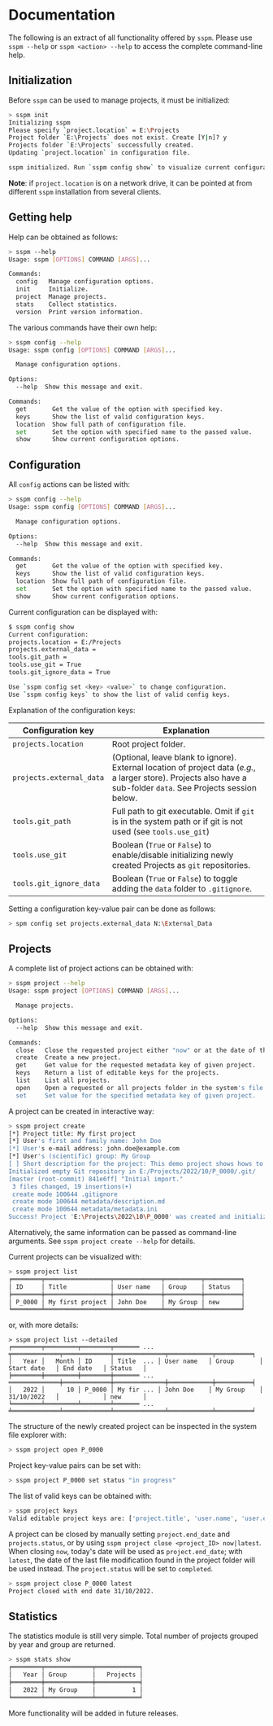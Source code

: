 # Documentation

The following is an extract of all functionality offered by `sspm`. Please use `sspm --help` or `sspm <action> --help` to access the complete command-line help. 

## Initialization

Before `sspm` can be used to manage projects, it must be initialized:

```bash
> sspm init
Initializing sspm
Please specify `project.location` = E:\Projects
Project folder `E:\Projects` does not exist. Create [Y|n]? y
Projects folder `E:\Projects` successfully created.
Updating `project.location` in configuration file.

sspm initialized. Run `sspm config show` to visualize current configuration.
```

**Note**: if `project.location` is on a network drive, it can be pointed at from different `sspm` installation from several clients.

## Getting help

Help can be obtained as follows:

```bash
> sspm --help
Usage: sspm [OPTIONS] COMMAND [ARGS]...

Commands:
  config   Manage configuration options.
  init     Initialize.
  project  Manage projects.
  stats    Collect statistics.
  version  Print version information.
```

The various commands have their own help:

```bash
> sspm config --help
Usage: sspm config [OPTIONS] COMMAND [ARGS]...

  Manage configuration options.

Options:
  --help  Show this message and exit.

Commands:
  get       Get the value of the option with specified key.
  keys      Show the list of valid configuration keys.
  location  Show full path of configuration file.
  set       Set the option with specified name to the passed value.
  show      Show current configuration options.
```

## Configuration

All `config` actions can be listed with:

```bash
> sspm config --help
Usage: sspm config [OPTIONS] COMMAND [ARGS]...

  Manage configuration options.

Options:
  --help  Show this message and exit.

Commands:
  get       Get the value of the option with specified key.
  keys      Show the list of valid configuration keys.
  location  Show full path of configuration file.
  set       Set the option with specified name to the passed value.
  show      Show current configuration options.
```

Current configuration can be displayed with:

```bash
$ sspm config show
Current configuration:
projects.location = E:/Projects
projects.external_data =
tools.git_path =
tools.use_git = True
tools.git_ignore_data = True

Use `sspm config set <key> <value>` to change configuration.
Use `sspm config keys` to show the list of valid config keys.
```

Explanation of the configuration keys:

| Configuration key        | Explanation                                                  |
| ------------------------ | ------------------------------------------------------------ |
| `projects.location`      | Root project folder.                                         |
| `projects.external_data` | (Optional, leave blank to ignore). External location of project data (*e.g.*, a larger store). Projects also have a sub-folder `data`. See Projects session below. |
| `tools.git_path`         | Full path to git executable. Omit if `git` is in the system path or if git is not used (see `tools.use_git`) |
| `tools.use_git`          | Boolean (`True` or `False`) to enable/disable initializing newly created Projects as `git` repositories. |
| `tools.git_ignore_data`  | Boolean (`True` or `False`) to toggle adding the `data` folder to `.gitignore`. |

Setting a configuration key-value pair can be done as follows:

```bash
> spm config set projects.external_data N:\External_Data
```

## Projects

A complete list of project actions can be obtained with:

```bash
> sspm project --help
Usage: sspm project [OPTIONS] COMMAND [ARGS]...

  Manage projects.

Options:
  --help  Show this message and exit.

Commands:
  close   Close the requested project either "now" or at the date of the "latest" modification.
  create  Create a new project.
  get     Get value for the requested metadata key of given project.
  keys    Return a list of editable keys for the projects.
  list    List all projects.
  open    Open a requested or all projects folder in the system's file explorer.
  set     Set value for the specified metadata key of given project.
```

A project can be created in interactive way:

```bash
> sspm project create
[*] Project title: My first project
[*] User's first and family name: John Doe
[*] User's e-mail address: john.doe@example.com
[*] User's (scientific) group: My Group
[ ] Short description for the project: This demo project shows hows to use `sspm`.
Initialized empty Git repository in E:/Projects/2022/10/P_0000/.git/
[master (root-commit) 841e6ff] "Initial import."
 3 files changed, 19 insertions(+)
 create mode 100644 .gitignore
 create mode 100644 metadata/description.md
 create mode 100644 metadata/metadata.ini
Success! Project 'E:\Projects\2022\10\P_0000' was created and initialized.
```

Alternatively, the same information can be passed as command-line arguments. See `sspm project create --help` for details.

Current projects can be visualized with:

```bash
> sspm project list
╒════════╤══════════════════╤═════════════╤══════════╤══════════╕
│ ID     │ Title            │ User name   │ Group    │ Status   │
╞════════╪══════════════════╪═════════════╪══════════╪══════════╡
│ P_0000 │ My first project │ John Doe    │ My Group │ new      │
╘════════╧══════════════════╧═════════════╧══════════╧══════════╛
```

or, with more details:

```
> sspm project list --detailed
╒════════╤═════════╤════════╤═══════ ... ╤═════════════╤═════════════╤══════════════╤════════════╤══════════╕
│   Year │   Month │ ID     │ Title  ... │ User name   │ Group       │ Start date   │ End date   │ Status   │
╞════════╪═════════╪════════╪═══════ ... ══════════════╪═════════════╪══════════════╪════════════╪══════════╡
│   2022 │      10 │ P_0000 │ My fir ... │ John Doe    │ My Group    │ 31/10/2022   │            │ new      │
╘════════╧═════════╧════════╧═══════ ... ╧═════════════╧═════════════╧══════════════╧════════════╧══════════╛
```

The structure of the newly created project can be inspected in the system file explorer with:

```bash
> sspm project open P_0000
```

Project key-value pairs can be set with:

```bash
> sspm project P_0000 set status "in progress"
```

The list of valid keys can be obtained with:

```bash
> sspm project keys
Valid editable project keys are: ['project.title', 'user.name', 'user.email', 'user.group', 'project.start_date', 'project.end_date', 'project.status']
```

A project can be closed by manually setting `project.end_date` and `projects.status`, or by using `sspm project close <project_ID> now|latest`. When closing `now`, today's date will be used as `project.end_date`; with `latest`, the date of the last file modification found in the project folder will be used instead. The `project.status` will be set to `completed`.

```bash
> sspm project close P_0000 latest
Project closed with end date 31/10/2022.
```

## Statistics

The statistics module is still very simple. Total number of projects grouped by year and group are returned.

```bash
> sspm stats show
╒════════╤═════════════╤════════════╕
│   Year │ Group       │   Projects │
╞════════╪═════════════╪════════════╡
│   2022 │ My Group    │          1 │
╘════════╧═════════════╧════════════╛
```

More functionality will be added in future releases.